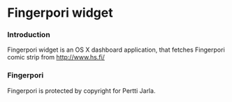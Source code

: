 Fingerpori widget
=================

### Introduction

Fingerpori widget is an OS X dashboard application, that fetches Fingerpori comic strip from http://www.hs.fi/ 

### Fingerpori

Fingerpori is protected by copyright for Pertti Jarla.
